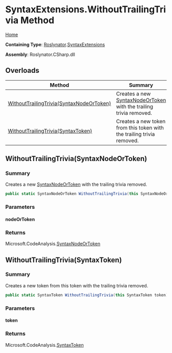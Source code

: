 # SyntaxExtensions\.WithoutTrailingTrivia Method <a name="_Top"></a>

[Home](../../../README.md)

**Containing Type**: [Roslynator](../../README.md#_Top)\.[SyntaxExtensions](../README.md#_Top)

**Assembly**: Roslynator\.CSharp\.dll

## Overloads

| Method | Summary |
| ------ | ------- |
| [WithoutTrailingTrivia(SyntaxNodeOrToken)](#Roslynator_SyntaxExtensions_WithoutTrailingTrivia_Microsoft_CodeAnalysis_SyntaxNodeOrToken_) | Creates a new [SyntaxNodeOrToken](https://docs.microsoft.com/en-us/dotnet/api/microsoft.codeanalysis.syntaxnodeortoken) with the trailing trivia removed\. |
| [WithoutTrailingTrivia(SyntaxToken)](#Roslynator_SyntaxExtensions_WithoutTrailingTrivia_Microsoft_CodeAnalysis_SyntaxToken_) | Creates a new token from this token with the trailing trivia removed\. |

## WithoutTrailingTrivia\(SyntaxNodeOrToken\) <a name="Roslynator_SyntaxExtensions_WithoutTrailingTrivia_Microsoft_CodeAnalysis_SyntaxNodeOrToken_"></a>

### Summary

Creates a new [SyntaxNodeOrToken](https://docs.microsoft.com/en-us/dotnet/api/microsoft.codeanalysis.syntaxnodeortoken) with the trailing trivia removed\.

```csharp
public static SyntaxNodeOrToken WithoutTrailingTrivia(this SyntaxNodeOrToken nodeOrToken)
```

### Parameters

#### nodeOrToken

### Returns

Microsoft\.CodeAnalysis\.[SyntaxNodeOrToken](https://docs.microsoft.com/en-us/dotnet/api/microsoft.codeanalysis.syntaxnodeortoken)

## WithoutTrailingTrivia\(SyntaxToken\) <a name="Roslynator_SyntaxExtensions_WithoutTrailingTrivia_Microsoft_CodeAnalysis_SyntaxToken_"></a>

### Summary

Creates a new token from this token with the trailing trivia removed\.

```csharp
public static SyntaxToken WithoutTrailingTrivia(this SyntaxToken token)
```

### Parameters

#### token

### Returns

Microsoft\.CodeAnalysis\.[SyntaxToken](https://docs.microsoft.com/en-us/dotnet/api/microsoft.codeanalysis.syntaxtoken)

